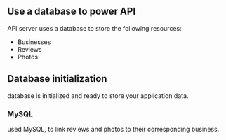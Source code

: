 ## Use a database to power API

API server uses a database to store the following resources:
  * Businesses
  * Reviews
  * Photos

## Database initialization

database is initialized and ready to store your application data. 

### MySQL

used MySQL, to link reviews and photos to their corresponding business.
